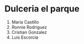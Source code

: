# Dulceria el parque 

1. Maria Castillo
2. Ronnie Rodriguez
3. Cristian Gonzalez
4. Luis Escorcia 

